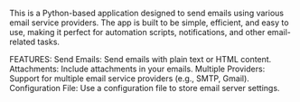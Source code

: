 This is a Python-based application designed to send emails using various email service providers. The app is built to be simple, efficient, and easy to use, making it perfect for automation scripts, notifications, and other email-related tasks.

FEATURES:
Send Emails: Send emails with plain text or HTML content.
Attachments: Include attachments in your emails.
Multiple Providers: Support for multiple email service providers (e.g., SMTP, Gmail).
Configuration File: Use a configuration file to store email server settings.
